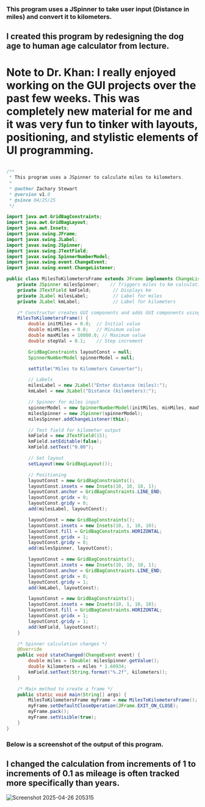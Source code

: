 ### This program uses a JSpinner to take user input (Distance in miles) and convert it to kilometers.
## I created this program by redesigning the dog age to human age calculator from lecture.

# Note to Dr. Khan: I really enjoyed working on the GUI projects over the past few weeks. This was completely new material for me and it was very fun to tinker with layouts, positioning, and stylistic elements of UI programming.

```java

/**
 * This program uses a JSpinner to calculate miles to kilometers.
 *
 * @author Zachary Stewart
 * @version v1.0 
 * @since 04/25/25
 */

import java.awt.GridBagConstraints;
import java.awt.GridBagLayout;
import java.awt.Insets;
import javax.swing.JFrame;
import javax.swing.JLabel;
import javax.swing.JSpinner;
import javax.swing.JTextField;
import javax.swing.SpinnerNumberModel;
import javax.swing.event.ChangeEvent;
import javax.swing.event.ChangeListener;

public class MilesToKilometersFrame extends JFrame implements ChangeListener {
    private JSpinner milesSpinner;    // Triggers miles to km calculation
    private JTextField kmField;        // Displays km
    private JLabel milesLabel;         // Label for miles
    private JLabel kmLabel;            // Label for kilometers

    /* Constructor creates GUI components and adds GUI components using GridBagLayout */
    MilesToKilometersFrame() {
        double initMiles = 0.0;  // Initial value
        double minMiles = 0.0;   // Minimum value
        double maxMiles = 10000.0; // Maximum value
        double stepVal = 0.1;    // Step increment

        GridBagConstraints layoutConst = null;
        SpinnerNumberModel spinnerModel = null;

        setTitle("Miles to Kilometers Converter");

        // Labels
        milesLabel = new JLabel("Enter distance (miles):");
        kmLabel = new JLabel("Distance (kilometers):");

        // Spinner for miles input
        spinnerModel = new SpinnerNumberModel(initMiles, minMiles, maxMiles, stepVal);
        milesSpinner = new JSpinner(spinnerModel);
        milesSpinner.addChangeListener(this);

        // Text field for kilometer output
        kmField = new JTextField(15);
        kmField.setEditable(false);
        kmField.setText("0.00");

        // Set layout
        setLayout(new GridBagLayout());

        // Positioning
        layoutConst = new GridBagConstraints();
        layoutConst.insets = new Insets(10, 10, 10, 1);
        layoutConst.anchor = GridBagConstraints.LINE_END;
        layoutConst.gridx = 0;
        layoutConst.gridy = 0;
        add(milesLabel, layoutConst);

        layoutConst = new GridBagConstraints();
        layoutConst.insets = new Insets(10, 1, 10, 10);
        layoutConst.fill = GridBagConstraints.HORIZONTAL;
        layoutConst.gridx = 1;
        layoutConst.gridy = 0;
        add(milesSpinner, layoutConst);

        layoutConst = new GridBagConstraints();
        layoutConst.insets = new Insets(10, 10, 10, 1);
        layoutConst.anchor = GridBagConstraints.LINE_END;
        layoutConst.gridx = 0;
        layoutConst.gridy = 1;
        add(kmLabel, layoutConst);

        layoutConst = new GridBagConstraints();
        layoutConst.insets = new Insets(10, 1, 10, 10);
        layoutConst.fill = GridBagConstraints.HORIZONTAL;
        layoutConst.gridx = 1;
        layoutConst.gridy = 1;
        add(kmField, layoutConst);
    }

    /* Spinner calculation changes */
    @Override
    public void stateChanged(ChangeEvent event) {
        double miles = (Double) milesSpinner.getValue();
        double kilometers = miles * 1.60934;
        kmField.setText(String.format("%.2f", kilometers));
    }

    /* Main method to create a frame */
    public static void main(String[] args) {
        MilesToKilometersFrame myFrame = new MilesToKilometersFrame();
        myFrame.setDefaultCloseOperation(JFrame.EXIT_ON_CLOSE);
        myFrame.pack();
        myFrame.setVisible(true);
    }
}
```

### Below is a screenshot of the output of this program. 
## I changed the calculation from increments of 1 to increments of 0.1 as mileage is often tracked more specifically than years.

![Screenshot 2025-04-26 205315](https://github.com/user-attachments/assets/9c3ff629-44c0-4bb5-b76e-ae61677ce410)
